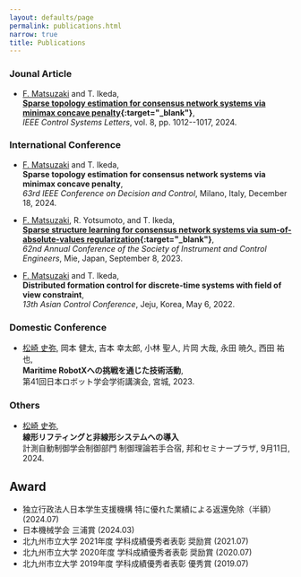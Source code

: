 ```yaml
---
layout: defaults/page
permalink: publications.html
narrow: true
title: Publications
---
```


### Jounal Article
* <u>F. Matsuzaki</u> and T. Ikeda,  
**[Sparse topology estimation for consensus network systems via minimax concave penalty](https://ieeexplore.ieee.org/document/10542337){:target="_blank"}**,  
_IEEE Control Systems Letters_, vol. 8, pp. 1012--1017, 2024.

### International Conference
* <u>F. Matsuzaki</u> and T. Ikeda,  
**Sparse topology estimation for consensus network systems via minimax concave penalty**,  
_63rd IEEE Conference on Decision and Control_, Milano, Italy, December 18, 2024. 

* <u>F. Matsuzaki</u>, R. Yotsumoto, and T. Ikeda,  
**[Sparse structure learning for consensus network systems via sum-of-absolute-values regularization](https://ieeexplore.ieee.org/document/10354244){:target="_blank"}**,  
_62nd Annual Conference of the Society of Instrument and Control Engineers_, Mie, Japan, September 8, 2023.

* <u>F. Matsuzaki</u> and T. Ikeda,  
**Distributed formation control for discrete-time systems with field of view constraint**,  
_13th Asian Control Conference_, Jeju, Korea, May 6, 2022.

### Domestic Conference
* <u>松崎 史弥</u>, 岡本 健太, 吉本 幸太郎, 小林 聖人, 片岡 大哉, 永田 暁久, 西田 祐也,  
**Maritime RobotXへの挑戦を通じた技術活動**,  
第41回日本ロボット学会学術講演会, 宮城, 2023.

### Others
* <u>松崎 史弥</u>,  
**線形リフティングと非線形システムへの導入**  
計測自動制御学会制御部門 制御理論若手合宿, 邦和セミナープラザ, 9月11日, 2024.

## Award
* 独立行政法人日本学生支援機構 特に優れた業績による返還免除（半額）(2024.07)
* 日本機械学会 三浦賞 (2024.03)
* 北九州市立大学 2021年度 学科成績優秀者表彰 奨励賞 (2021.07)
* 北九州市立大学 2020年度 学科成績優秀者表彰 奨励賞 (2020.07)
* 北九州市立大学 2019年度 学科成績優秀者表彰 優秀賞 (2019.07)